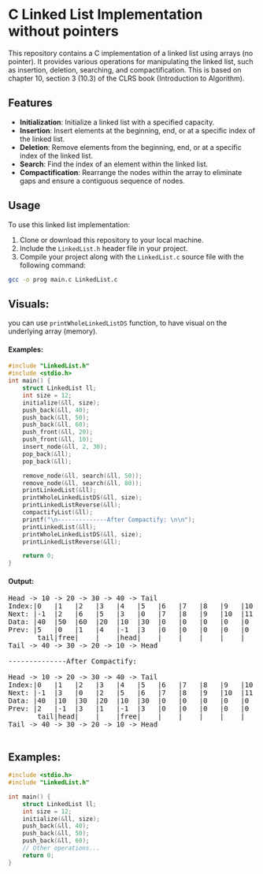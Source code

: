 # C Linked List Implementation without pointers

This repository contains a C implementation of a linked list using arrays (no pointer). It provides various operations for manipulating the linked list, such as insertion, deletion, searching, and compactification.
This is based on chapter 10, section 3 (10.3) of the CLRS book (Introduction to Algorithm).
## Features

- **Initialization**: Initialize a linked list with a specified capacity.
- **Insertion**: Insert elements at the beginning, end, or at a specific index of the linked list.
- **Deletion**: Remove elements from the beginning, end, or at a specific index of the linked list.
- **Search**: Find the index of an element within the linked list.
- **Compactification**: Rearrange the nodes within the array to eliminate gaps and ensure a contiguous sequence of nodes.

## Usage

To use this linked list implementation:

1. Clone or download this repository to your local machine.
2. Include the `LinkedList.h` header file in your project.
3. Compile your project along with the `LinkedList.c` source file with the following command:
```bash
gcc -o prog main.c LinkedList.c
```

## Visuals:
you can use `printWholeLinkedListDS` function, to have visual on the underlying array (memory).
#### **Examples:**
```c
#include "LinkedList.h"
#include <stdio.h>
int main() {
    struct LinkedList ll;
    int size = 12;
    initialize(&ll, size);
    push_back(&ll, 40);
    push_back(&ll, 50);
    push_back(&ll, 60);
    push_front(&ll, 20);
    push_front(&ll, 10);
    insert_node(&ll, 2, 30);
    pop_back(&ll);
    pop_back(&ll);

    remove_node(&ll, search(&ll, 50));
    remove_node(&ll, search(&ll, 80));
    printLinkedList(&ll);
    printWholeLinkedListDS(&ll, size);
    printLinkedListReverse(&ll);
    compactifyList(&ll);
    printf("\n--------------After Compactify: \n\n");
    printLinkedList(&ll);
    printWholeLinkedListDS(&ll, size);
    printLinkedListReverse(&ll);

    return 0;
}
```
#### **Output:**
<pre>
Head -> 10 -> 20 -> 30 -> 40 -> Tail
Index:|0   |1   |2   |3   |4   |5   |6   |7   |8   |9   |10  |11  |
Next: |-1  |2   |6   |5   |3   |0   |7   |8   |9   |10  |11  |-1  |
Data: |40  |50  |60  |20  |10  |30  |0   |0   |0   |0   |0   |0   |
Prev: |5   |0   |1   |4   |-1  |3   |0   |0   |0   |0   |0   |0   |
       tail|free|    |    |head|    |    |    |    |    |    |    |
Tail -> 40 -> 30 -> 20 -> 10 -> Head

--------------After Compactify: 

Head -> 10 -> 20 -> 30 -> 40 -> Tail
Index:|0   |1   |2   |3   |4   |5   |6   |7   |8   |9   |10  |11  |
Next: |-1  |3   |0   |2   |5   |6   |7   |8   |9   |10  |11  |-1  |
Data: |40  |10  |30  |20  |10  |30  |0   |0   |0   |0   |0   |0   |
Prev: |2   |-1  |3   |1   |-1  |3   |0   |0   |0   |0   |0   |0   |
       tail|head|    |    |free|    |    |    |    |    |    |    |
Tail -> 40 -> 30 -> 20 -> 10 -> Head

</pre>

## Examples:
```c
#include <stdio.h>
#include "LinkedList.h"

int main() {
    struct LinkedList ll;
    int size = 12;
    initialize(&ll, size);
    push_back(&ll, 40);
    push_back(&ll, 50);
    push_back(&ll, 60);
    // Other operations...
    return 0;
}

```
